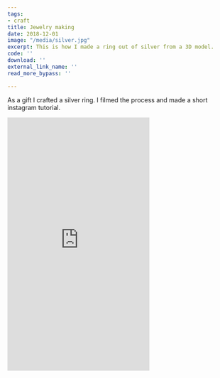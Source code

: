 ```yaml
---
tags:
- craft
title: Jewelry making
date: 2018-12-01
image: "/media/silver.jpg"
excerpt: This is how I made a ring out of silver from a 3D model.
code: ''
download: ''
external_link_name: ''
read_more_bypass: ''

---
```

As a gift I crafted a silver ring. I filmed the process and made a short instagram tutorial.

<iframe src="https://player.vimeo.com/video/361252996" width="320" height="570" frameborder="0" allow="autoplay; fullscreen" allowfullscreen></iframe>